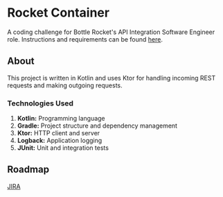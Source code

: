 # Rocket Container #

A coding challenge for Bottle Rocket's API Integration Software Engineer role.
Instructions and requirements can be found
[here](https://bottlerocketstudios.stoplight.io/docs/rocket-container).

## About ##

This project is written in Kotlin and uses Ktor for handling incoming REST
requests and making outgoing requests.

### Technologies Used ###

1. **Kotlin:** Programming language
2. **Gradle:** Project structure and dependency management
3. **Ktor:** HTTP client and server
4. **Logback:** Application logging
5. **JUnit:** Unit and integration tests

## Roadmap ##

[JIRA](https://bitbucket.org/phrionhaus/bottle-rocket-api-test/jira?site=98e96332-17e7-4ccb-9737-78b75ec34de8&statuses=new&statuses=indeterminate&sort=-updated&page=1)
